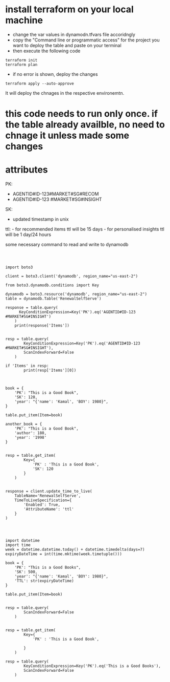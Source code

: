 

# install terraform on your local machine 
- change the var values in dynamodn.tfvars file accoridngly 
- copy the  "Command line or programmatic access" for the project you want to deploy the table and paste on your terminal  
- then execute the following code 
```
terraform init
terraform plan 
```

- if no error is shown, deploy the changes
```
terraform apply --auto-approve
```
It will deploy the chnages in the respective environemtn.

# this code needs to run only once. if the table already availble, no need to chnage it unless made some changes 


# attributes 
PK: 
- AGENTID#ID-123​#MARKET#SG#RECOM
- AGENTID#ID-123 #MARKET#SG#INSIGHT

SK:
- updated timestamp in unix 


ttl:
    - for recommended items ttl will be 15 days
    - for personalised insights ttl will be 1 day/24 hours 



some necessary command to read and write to dynamodb 
```

    

import boto3

client = boto3.client('dynamodb', region_name="us-east-2")

from boto3.dynamodb.conditions import Key

dynamodb = boto3.resource('dynamodb', region_name="us-east-2")
table = dynamodb.Table('RenewalSelfServe')

response = table.query(
      KeyConditionExpression=Key('PK').eq('AGENTID#ID-123 #MARKET#SG#INSIGHT')
    )
    print(response['Items'])


resp = table.query(
        KeyConditionExpression=Key('PK').eq('AGENTID#ID-123 #MARKET#SG#INSIGHT'), 
        ScanIndexForward=False
    )
                
if 'Items' in resp:
        print(resp['Items'][0])



book = {
    'PK': "This is a Good Book",
    'SK': 120,
    'year': "{'name': 'Kamal', 'BOY': 1980}",
}

table.put_item(Item=book)

another_book = {
    'PK': "This is a Good Book",
    'author': 180,
    'year': '1998'
}


resp = table.get_item(
        Key={
            'PK' : 'This is a Good Book',
            'SK': 120
        }
    )


response = client.update_time_to_live(
    TableName='RenewalSelfServe',
    TimeToLiveSpecification={
        'Enabled': True,
        'AttributeName': 'ttl'
    }
)




import datetime 
import time 
week = datetime.datetime.today() + datetime.timedelta(days=7)
expiryDateTime = int(time.mktime(week.timetuple())) 

book = {
    'PK': "This is a Good Books",
    'SK': 500,
    'year': "{'name': 'Kamal', 'BOY': 1980}",
    'TTL': str(expiryDateTime)
}

table.put_item(Item=book)


resp = table.query(
        ScanIndexForward=False
    )


resp = table.get_item(
        Key={
            'PK' : 'This is a Good Book',

        }
    )

resp = table.query(
        KeyConditionExpression=Key('PK').eq('This is a Good Books'), 
        ScanIndexForward=False
    )
```